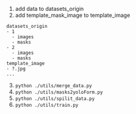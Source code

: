 1. add data to datasets_origin
2. add template_mask_image to template_image
```
datasets_origin
- 1
  - images
  - masks
- 2
  - images
  - masks
template_image
- ?.jpg
...
```

3. `python ./utils/merge_data.py`
4. `python ./utils/masks2yoloForm.py`
5. `python ./utils/spilit_data.py`
6. `python ./utils/train.py`
